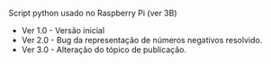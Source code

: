 Script python usado no Raspberry Pi (ver 3B)
* Ver 1.0 - Versão inicial
* Ver 2.0 - Bug da representação de números negativos resolvido.
* Ver 3.0 - Alteração do tópico de publicação.
